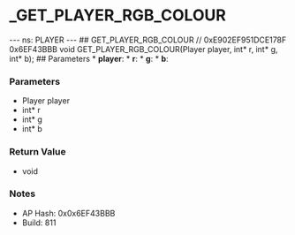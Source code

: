 # _GET_PLAYER_RGB_COLOUR

--- ns: PLAYER --- ## GET_PLAYER_RGB_COLOUR  // 0xE902EF951DCE178F 0x6EF43BBB void GET_PLAYER_RGB_COLOUR(Player player, int* r, int* g, int* b);  ## Parameters * **player**: * **r**: * **g**: * **b**:

### Parameters
* Player player
* int* r
* int* g
* int* b

### Return Value
* void

### Notes
* AP Hash: 0x0x6EF43BBB
* Build: 811

